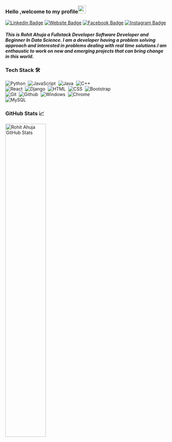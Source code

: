 ### Hello ,welcome to my profile<img src="https://media.giphy.com/media/hvRJCLFzcasrR4ia7z/giphy.gif" width="25px">
[![Linkedin Badge](https://img.shields.io/badge/-LinkedIn-333333?style=flat-square&logo=Linkedin&logoColor=white)](https://linkedin.com/in/rohit1204)
[![Website Badge](https://img.shields.io/badge/Website-333333?style=flat-square&logo=google-chrome&logoColor=white)](https://rohit1204.github.io/)
[![Facebook Badge](https://img.shields.io/badge/-Facebook-333333?style=flat-square&logo=Facebook&logoColor=white)](https://fb.me/rohitahuja)
[![Instagram Badge](https://img.shields.io/badge/-Instagram-333333?style=flat-square&logo=Instagram&logoColor=white)](https://instagram.com/developer_2.0/)

##### This is Rohit Ahuja a Fullstack Developer Software Developer and Beginner In Data Science. I am a developer having a problem solving approach and interested in problems dealing with real time solutions.I am enthaustic to work on new and emerging projects that can bring change in this world.

### Tech Stack 🛠 &nbsp;

![Python](https://img.shields.io/badge/-Python-333333?style=flat-square&logo=python&logoColor=ffffff)&nbsp;
![JavaScript](https://img.shields.io/badge/-JavaScript-333333?style=flat-square&logo=javascript&logoColor=ffffff)&nbsp;
![Java](https://img.shields.io/badge/-Java-333333?style=flat-square&logo=java&logoColor=ffffff)&nbsp;
![C++](https://img.shields.io/badge/-C++-333333?style=flat-square&logo=C%2B%2B&logoColor=ffffff)\
![React](https://img.shields.io/badge/-React-333333?style=flat-square&logo=react&logoColor=ffffff)&nbsp;
![Django](https://img.shields.io/badge/-Django-333333?style=flat-square&logo=django&logoColor=ffffff)&nbsp;
![HTML](https://img.shields.io/badge/-HTML-333333?style=flat-square&logo=HTML5&logoColor=ffffff)&nbsp;
![CSS](https://img.shields.io/badge/-CSS-333333?style=flat-square&logo=CSS3&logoColor=ffffff)&nbsp;
![Bootstrap](https://img.shields.io/badge/-Bootstrap-333333?style=flat-square&logo=bootstrap&logoColor=ffffff)\
![Git](https://img.shields.io/badge/-Git-333333?style=flat-square&logo=git&logoColor=ffffff)&nbsp;
![Github](https://img.shields.io/badge/-Github-333333?style=flat-square&logo=github&logoColor=ffffff)&nbsp;
![Windows](https://img.shields.io/badge/-Windows-333333?style=flat-square&logo=windows&logoColor=ffffff)&nbsp;
![Chrome](https://img.shields.io/badge/-Chrome-333333?style=flat-square&logo=google-chrome&logoColor=ffffff)\
![MySQL](https://img.shields.io/badge/-MySQL-333333?style%3Dflat-square%26logo=microsoft-sql-server&logoColor=3Dffffff)&nbsp;



###  GitHub Stats &#x1f4c8;

<a href="https://github.com/Rohit1204/Rohit1204">
  <img align="center" width="50%" src="https://github-readme-stats.vercel.app/api?username=Rohit1204&show_icons=true&line_height=27&count_private=true&title_color=000000&text_color=333333&icon_color=757575&bg_color=ffffff" alt="Rohit Ahuja GitHub Stats" />
  </a>

<!--
**Rohit1204/Rohit1204** is a ✨ _special_ ✨ repository because its `README.md` (this file) appears on your GitHub profile.

Here are some ideas to get you started:

- 🔭 I’m currently working on ...
- 🌱 I’m currently learning ...
- 👯 I’m looking to collaborate on ...
- 🤔 I’m looking for help with ...
- 💬 Ask me about ...
- 📫 How to reach me: ...
- 😄 Pronouns: ...
- ⚡ Fun fact: ...
-->
